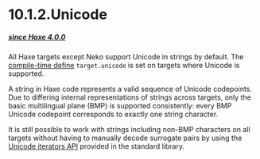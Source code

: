 # 10.1.2.Unicode



##### [since Haxe 4.0.0](https://haxe.org/manual/std-String-unicode.html#since-haxe-4.0.0)

All Haxe targets except Neko support Unicode in strings by default. The [compile-time define](https://haxe.org/manual/lf-condition-compilation.html) `target.unicode` is set on targets where Unicode is supported.

A string in Haxe code represents a valid sequence of Unicode codepoints. Due to differing internal representations of strings across targets, only the basic multilingual plane (BMP) is supported consistently: every BMP Unicode codepoint corresponds to exactly one string character.

It is still possible to work with strings including non-BMP characters on all targets without having to manually decode surrogate pairs by using the [Unicode iterators API](https://api.haxe.org/v/development/haxe/iterators/StringIteratorUnicode.html) provided in the standard library.